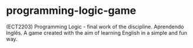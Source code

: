 # programming-logic-game
(ECT2203) Programming Logic - final work of the discipline. Aprendendo Inglês.
A game created with the aim of learning English in a simple and fun way.
